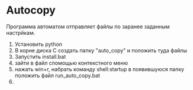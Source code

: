 # Autocopy
Программа автоматом отправляет файлы по заранее заданным настрйкам.

1. Установить python 
2. В корне диска С создать папку "auto_copy" и положить туда файлы
3. Запустить install.bat
4. зайти в файл спомощью контекстного меню 
4. нажать win+r, набрать команду shell:startup в появившуюся папку положить файл run_auto_copy.bat
5. 
